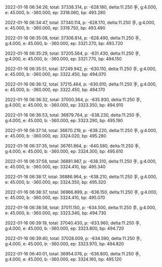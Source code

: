 2022-01-16 06:34:26, total: 37338.314, p: -628.180, delta:11.250 手, g:4.000, e: 45.000, b: -360.000, ep: 3318.060, bp: 493.280

2022-01-16 06:34:47, total: 37340.114, p: -628.170, delta:11.250 手, g:4.000, e: 45.000, b: -360.000, ep: 3319.750, bp: 493.490

2022-01-16 06:35:08, total: 37306.814, p: -628.490, delta:11.250 手, g:4.000, e: 45.000, b: -360.000, ep: 3321.270, bp: 493.720

2022-01-16 06:35:29, total: 37205.564, p: -631.430, delta:11.250 手, g:4.000, e: 45.000, b: -360.000, ep: 3321.770, bp: 494.150

2022-01-16 06:35:51, total: 37249.942, p: -630.110, delta:11.250 手, g:4.000, e: 45.000, b: -360.000, ep: 3322.450, bp: 494.070

2022-01-16 06:36:12, total: 37215.464, p: -630.910, delta:11.250 手, g:4.000, e: 45.000, b: -360.000, ep: 3322.450, bp: 494.170

2022-01-16 06:36:32, total: 37000.364, p: -635.930, delta:11.250 手, g:4.000, e: 45.000, b: -360.000, ep: 3323.350, bp: 494.910

2022-01-16 06:36:53, total: 36879.764, p: -638.230, delta:11.250 手, g:4.000, e: 45.000, b: -360.000, ep: 3323.290, bp: 495.190

2022-01-16 06:37:14, total: 36870.219, p: -638.220, delta:11.250 手, g:4.000, e: 45.000, b: -360.000, ep: 3324.020, bp: 495.280

2022-01-16 06:37:35, total: 36761.864, p: -640.580, delta:11.250 手, g:4.000, e: 45.000, b: -360.000, ep: 3324.300, bp: 495.610

2022-01-16 06:37:56, total: 36881.987, p: -638.310, delta:11.250 手, g:4.000, e: 45.000, b: -360.000, ep: 3324.410, bp: 495.340

2022-01-16 06:38:17, total: 36886.964, p: -638.210, delta:11.250 手, g:4.000, e: 45.000, b: -360.000, ep: 3324.350, bp: 495.320

2022-01-16 06:38:37, total: 36966.899, p: -636.150, delta:11.250 手, g:4.000, e: 45.000, b: -360.000, ep: 3324.410, bp: 495.070

2022-01-16 06:38:58, total: 37011.150, p: -634.500, delta:11.250 手, g:4.000, e: 45.000, b: -360.000, ep: 3323.340, bp: 494.730

2022-01-16 06:39:19, total: 37040.430, p: -633.960, delta:11.250 手, g:4.000, e: 45.000, b: -360.000, ep: 3323.800, bp: 494.720

2022-01-16 06:39:40, total: 37028.009, p: -634.590, delta:11.250 手, g:4.000, e: 45.000, b: -360.000, ep: 3323.970, bp: 494.820

2022-01-16 06:40:01, total: 36954.076, p: -636.800, delta:11.250 手, g:4.000, e: 45.000, b: -360.000, ep: 3324.160, bp: 495.120